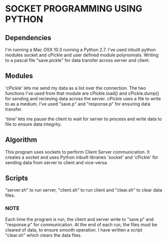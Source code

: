 # SOCKET PROGRAMMING USING PYTHON

## Dependencies
I'm running a Mac OSX 10.3 running a Python 2.7. I've used inbuilt python modules socket and
cPickle and user defined module polynomials. Writing to a pascal file "save.pickle" for data transfer across
server and client.

## Modules
'cPickle' lets me send my data as a list over the connection. The two functions I've used from
that module are cPickle.load() and cPickle.dump() for sending and recieving data across the server.
cPickle uses a file to write to as a medium. I've used "save.p" and "response.p" for ensuring data
transfer.

'time' lets me pause the client to wait for server to process and write data to file to ensure data integrity.

## Algorithm
This program uses sockets to perform Client Server communication. It creates a socket and
uses Python inbuilt libraries 'socket' and 'cPickle' for sending data from server to client and
vice-versa.

## Scripts
"server.sh" to run server, "client.sh" to run client and "clear.sh" to clear data files.

###  NOTE
Each time the program is run, the client and server write to "save.p" and "response.p" for communication.
At the end of each run, the files must be cleared of data, to ensure smooth operation. I have written a
script "clear.sh" which clears the data files.
